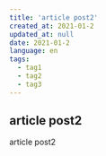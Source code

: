 ```yaml
---
title: 'article post2'
created_at: 2021-01-2
updated_at: null
date: 2021-01-2
language: en
tags:
  - tag1
  - tag2
  - tag3
---
```


## article post2

article post2
